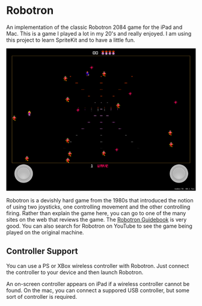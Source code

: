 # Robotron

An implementation of the classic Robotron 2084 game for the iPad and Mac.  This is a game I
played a lot in my 20's and really enjoyed.  I am using this project to learn SpriteKit and
to have a little fun.

![Level 1 Starting](Screenshots/Level1.png)

Robotron is a devishly hard game from the 1980s that introduced the notion of using two joysticks, one controlling movement and the other controlling firing.  Rather than explain the game here, you can go to one of the many sites on the web that reviews the game.  The [Robotron Guidebook](http://www.robotron2084guidebook.com) is very good.  You can also search for Robotron on YouTube to see the game being played on the original machine.

## Controller Support

You can use a PS or XBox wireless controller with Robotron.  Just connect the controller to your device and then launch Robotron.

An on-screen controller appears on iPad if a wireless controller cannot be found.  On the mac, you can connect a suppored USB controller, but some sort of controller is required.

